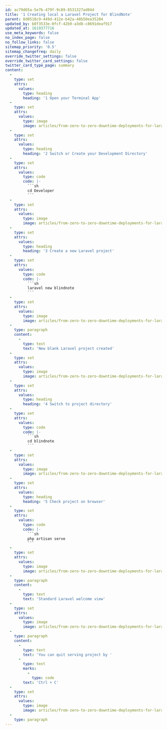 ```yaml
---
id: ac79d65a-5e7b-479f-9c89-8531327ad04d
title: '1 Creating local a Laravel Project for BlindNote'
parent: 8d0518c9-449d-412e-b42a-48b50ea35284
updated_by: b8f3533e-0fcf-42b9-a3d8-c8691deaf917
updated_at: 1619377716
use_meta_keywords: false
no_index_page: false
no_follow_links: false
sitemap_priority: '0.5'
sitemap_changefreq: daily
override_twitter_settings: false
override_twitter_card_settings: false
twitter_card_type_page: summary
content:
  -
    type: set
    attrs:
      values:
        type: heading
        heading: '1 Open your Terminal App'
  -
    type: set
    attrs:
      values:
        type: image
        image: articles/from-zero-to-zero-downtime-deployments-for-laravel/1-creating-local-a-laravel-project-for-blindnote/creating-local-a-laravel-project-for-blindnote-1.png
  -
    type: set
    attrs:
      values:
        type: heading
        heading: '2 Switch or Create your Development Directory'
  -
    type: set
    attrs:
      values:
        type: code
        code: |-
          ```sh
          cd Developer
          ```
  -
    type: set
    attrs:
      values:
        type: image
        image: articles/from-zero-to-zero-downtime-deployments-for-laravel/1-creating-local-a-laravel-project-for-blindnote/creating-local-a-laravel-project-for-blindnote-2.png
  -
    type: set
    attrs:
      values:
        type: heading
        heading: '3 Create a new Laravel project'
  -
    type: set
    attrs:
      values:
        type: code
        code: |-
          ```sh
          laravel new blindnote
          ```
  -
    type: set
    attrs:
      values:
        type: image
        image: articles/from-zero-to-zero-downtime-deployments-for-laravel/1-creating-local-a-laravel-project-for-blindnote/creating-local-a-laravel-project-for-blindnote-3.png
  -
    type: paragraph
    content:
      -
        type: text
        text: 'New blank Laravel project created'
  -
    type: set
    attrs:
      values:
        type: image
        image: articles/from-zero-to-zero-downtime-deployments-for-laravel/1-creating-local-a-laravel-project-for-blindnote/creating-local-a-laravel-project-for-blindnote-4.png
  -
    type: set
    attrs:
      values:
        type: heading
        heading: '4 Switch to project directory'
  -
    type: set
    attrs:
      values:
        type: code
        code: |-
          ```sh
          cd blindnote
          ```
  -
    type: set
    attrs:
      values:
        type: image
        image: articles/from-zero-to-zero-downtime-deployments-for-laravel/1-creating-local-a-laravel-project-for-blindnote/creating-local-a-laravel-project-for-blindnote-5.png
  -
    type: set
    attrs:
      values:
        type: heading
        heading: '5 Check project on browser'
  -
    type: set
    attrs:
      values:
        type: code
        code: |-
          ```sh
          php artisan serve
          ```
  -
    type: set
    attrs:
      values:
        type: image
        image: articles/from-zero-to-zero-downtime-deployments-for-laravel/1-creating-local-a-laravel-project-for-blindnote/creating-local-a-laravel-project-for-blindnote-6.png
  -
    type: paragraph
    content:
      -
        type: text
        text: 'Standard Laravel welcome view'
  -
    type: set
    attrs:
      values:
        type: image
        image: articles/from-zero-to-zero-downtime-deployments-for-laravel/1-creating-local-a-laravel-project-for-blindnote/creating-local-a-laravel-project-for-blindnote-7.png
  -
    type: paragraph
    content:
      -
        type: text
        text: 'You can quit serving project by '
      -
        type: text
        marks:
          -
            type: code
        text: 'Ctrl + C'
  -
    type: set
    attrs:
      values:
        type: image
        image: articles/from-zero-to-zero-downtime-deployments-for-laravel/1-creating-local-a-laravel-project-for-blindnote/creating-local-a-laravel-project-for-blindnote-8.png
  -
    type: paragraph
---
```

